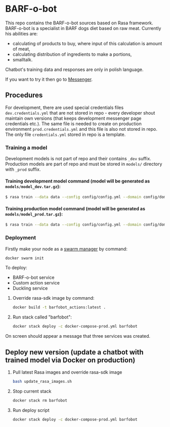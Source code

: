 # BARF-o-bot

This repo contains the BARF-o-bot sources based on Rasa framework. BARF-o-bot is a specialist in BARF dogs diet based on raw meat. Currently his abilities are:
*  calculating of products to buy, where input of this calculation is amount of meat,
*  calculating distribution of ingredients to make a portions,
*  smalltalk.

Chatbot's training data and responses are only in polish language.

If you want to try it then go to [Messenger](https://www.messenger.com/t/105119554259120).

## Procedures

For development, there are used special credentials files `dev.credentials.yml` that are not stored in repo - every developer shout maintain own versions (that keeps development messenger page credentials etc.). The same file is needed to create on production environment `prod.credentials.yml` and this file is also not stored in repo. The only file `credentials.yml` stored in repo is a template.

### Training a model

Development models is not part of repo and their contains `_dev` suffix. Production models are part of repo and must be stored in `models/` directory with `_prod` suffix.

#### Training development model command (model will be generated as `models/model_dev.tar.gz`): 
```bash
$ rasa train --data data --config config/config.yml --domain config/domain.yml --out models --fixed-model-name model_dev
```

#### Training production model command (model will be generated as `models/model_prod.tar.gz`): 
```bash
$ rasa train --data data --config config/config.yml --domain config/domain.yml --out models --fixed-model-name model_prod
```

### Deployment

Firstly make your node as a [swarm manager](https://docs.docker.com/engine/swarm/) by command:
```bash
docker swarm init
```

To deploy: 
  * BARF-o-bot service 
  * Custom action service
  * Duckling service

1. Override rasa-sdk image by command:
   ```bash
   docker build -t barfobot_actions:latest .
   ```
1. Run stack called "barfobot":
   ```bash
   docker stack deploy -c docker-compose-prod.yml barfobot
   ```
On screen should appear a message that three services was created.

## Deploy new version (update a chatbot with trained model via Docker on production)

1. Pull latest Rasa images and override rasa-sdk image
    ```bash
    bash update_rasa_images.sh
    ```
1. Stop current stack
    ```bash
    docker stack rm barfobot
    ```
1. Run deploy script
    ```bash
    docker stack deploy -c docker-compose-prod.yml barfobot
    ```
